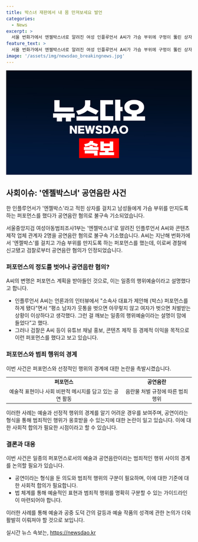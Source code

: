 ```yaml
---
title: 박스녀 재판에서 내 몸 만져보세요 발언
categories:
  - News
excerpt: >
  서울 번화가에서 엔젤박스녀로 알려진 여성 인플루언서 A씨가 가슴 부위에 구멍이 뚫린 상자를 입고 남성들에게 만지도록 하는 박스 퍼포먼스를 했다가 공연음란 혐의로 불구속 기소됐다. A씨는 과거 인터뷰에서 이를 일종의 행위예술로 설명했지만, 검찰은 이를 유튜브 채널 홍보와 경제적 이익을 위한 것으로 보고 공연음란 혐의를 인정했다.
feature_text: >
  서울 번화가에서 엔젤박스녀로 알려진 여성 인플루언서 A씨가 가슴 부위에 구멍이 뚫린 상자를 입고 남성들에게 만지도록 하는 박스 퍼포먼스를 했다가 공연음란 혐의로 불구속 기소됐다. A씨는 과거 인터뷰에서 이를 일종의 행위예술로 설명했지만, 검찰은 이를 유튜브 채널 홍보와 경제적 이익을 위한 것으로 보고 공연음란 혐의를 인정했다.
image: '/assets/img/newsdao_breakingnews.jpg'
---
```


<p><img src="/assets/img/newsdao_breakingnews.jpg" alt="pcversion 속보" /></p>

<h2 data-ke-size="size26">사회이슈: '엔젤박스녀' 공연음란 사건</h2>

<p>한 인플루언서가 '엔젤박스'라고 적힌 상자를 걸치고 남성들에게 가슴 부위를 만지도록 하는 퍼포먼스를 했다가 공연음란 혐의로 불구속 기소되었습니다.</p>

<p data-ke-size="size16">서울중앙지검 여성아동범죄조사1부는 '엔젤박스녀'로 알려진 인플루언서 A씨와 콘텐츠 제작 업체 관계자 2명을 공연음란 혐의로 불구속 기소했습니다. A씨는 지난해 번화가에서 '엔젤박스'를 걸치고 가슴 부위를 만지도록 하는 퍼포먼스를 했는데, 이로써 경찰에 신고됐고 검찰로부터 공연음란 혐의가 인정되었습니다.</p>

<h3><b>퍼포먼스의 정도를 벗어나 공연음란 혐의?</b></h3>

<p>A씨의 변명은 퍼포먼스 계획을 받아들인 것으로, 이는 일종의 행위예술이라고 설명했다고 합니다.</p>

<ul>
  <li>인플루언서 A씨는 언론과의 인터뷰에서 "소속사 대표가 제안해 (박스) 퍼포먼스를 하게 됐다"면서 “평소 남자가 웃통을 벗으면 아무렇지 않고 여자가 벗으면 처벌받는 상황이 이상하다고 생각했다. 그런 걸 깨보는 일종의 행위예술이라는 설명이 맘에 들었다”고 했다.</li>
  <li>그러나 검찰은 A씨 등이 유튜브 채널 홍보, 콘텐츠 제작 등 경제적 이익을 목적으로 이런 퍼포먼스를 했다고 보고 있습니다.</li>
</ul>

<h3><b>퍼포먼스와 범죄 행위의 경계</b></h3>

<p>이번 사건은 퍼포먼스와 선정적인 행위의 경계에 대한 논란을 촉발시켰습니다.</p>

<table>
  <tr>
    <td style="text-align: center; height: 17px;"><b>퍼포먼스</b></td>
    <td style="text-align: center; height: 17px;"><b>공연음란</b></td>
  </tr>
  <tr>
    <td style="text-align: center; height: 17px;">예술적 표현이나 사회 비판적 메시지를 담고 있는 공연 활동</td>
    <td style="text-align: center; height: 17px;">음란물 처벌 규정에 따른 범죄 행위</td>
  </tr>
</table>

<p data-ke-size="size16">이러한 사례는 예술과 선정적 행위의 경계를 알기 어려운 경우를 보여주며, 공연이라는 형식을 통해 범죄적인 행위가 옹호받을 수 있는지에 대한 논란이 일고 있습니다. 이에 대한 사회적 합의가 필요한 시점이라고 할 수 있습니다.</p>

<h3><b>결론과 대응</b></h3>

<p>이번 사건은 일종의 퍼포먼스로서의 예술과 공연음란이라는 범죄적인 행위 사이의 경계를 논의할 필요가 있습니다.</p>

<ul>
  <li>공연이라는 형식을 둔 의도와 범죄적 행위의 구분이 필요하며, 이에 대한 기준에 대한 사회적 합의가 필요합니다.</li>
  <li>법 체계를 통해 예술적인 표현과 범죄적 행위를 명확히 구분할 수 있는 가이드라인이 마련되어야 합니다.</li>
</ul>

<p data-ke-size="size16">이러한 사례를 통해 예술과 공중 도덕 간의 갈등과 예술 작품의 성격에 관한 논의가 더욱 활발히 이뤄져야 할 것으로 보입니다.</p>
실시간 뉴스 속보는, <a href="https://newsdao.kr" rel="dofollow">https://newsdao.kr</a>


